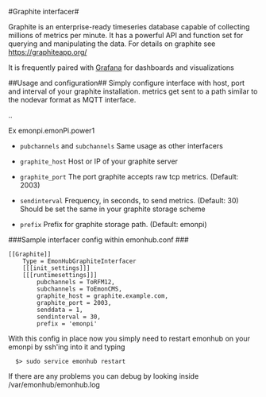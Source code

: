 #Graphite interfacer#

Graphite is an enterprise-ready timeseries database capable of collecting millions of metrics per minute.
It has a powerful API and function set for querying and manipulating the data.
For details on graphite see <https://graphiteapp.org/>

It is frequently paired with [Grafana](http://grafana.org/) for dashboards and visualizations


##Usage and configuration##
Simply configure interface with host, port and interval of your graphite installation.
metrics get sent to a path similar to the nodevar format as MQTT interface.

<prefix>.<node>.<sensor>

Ex
emonpi.emonPi.power1



* `pubchannels` and `subchannels`
Same usage as other interfacers

* `graphite_host`
Host or IP of your graphite server

* `graphite_port`
The port graphite accepts raw tcp metrics. (Default: 2003)

* `sendinterval`
Frequency, in seconds, to send metrics. (Default: 30)
Should be set the same in your graphite storage scheme

* `prefix`
Prefix for graphite storage path. (Default: emonpi)

###Sample interfacer config within emonhub.conf ###


    [[Graphite]]
        Type = EmonHubGraphiteInterfacer
        [[[init_settings]]]
        [[[runtimesettings]]]
            pubchannels = ToRFM12,
            subchannels = ToEmonCMS,
            graphite_host = graphite.example.com,
            graphite_port = 2003,
            senddata = 1,
            sendinterval = 30,
            prefix = 'emonpi'


With this config in place now you simply need to restart emonhub on your emonpi by ssh'ing into it and typing 

      $> sudo service emonhub restart

If there are any problems you can debug by looking inside /var/emonhub/emonhub.log
